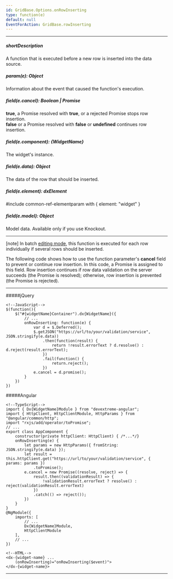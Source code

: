 ```yaml
---
id: GridBase.Options.onRowInserting
type: function(e)
default: null
EventForAction: GridBase.rowInserting
---
```

---
##### shortDescription
A function that is executed before a new row is inserted into the data source.

##### param(e): Object
Information about the event that caused the function's execution.

##### field(e.cancel): Boolean | Promise<void>
**true**, a Promise resolved with **true**, or a rejected Promise stops row insertion.       
**false** or a Promise resolved with **false** or **undefined** continues row insertion.

##### field(e.component): {WidgetName}
The widget's instance.

##### field(e.data): Object
The data of the row that should be inserted.

##### field(e.element): dxElement
#include common-ref-elementparam with { element: "widget" }

##### field(e.model): Object
Model data. Available only if you use Knockout.

---
[note] In batch [editing mode](/api-reference/10%20UI%20Widgets/GridBase/1%20Configuration/editing/mode.md '{basewidgetpath}/Configuration/editing/#mode'), this function is executed for each row individually if several rows should be inserted.

The following code shows how to use the function parameter's **cancel** field to prevent or continue row insertion. In this code, a Promise is assigned to this field. Row insertion continues if row data validation on the server succeeds (the Promise is resolved); otherwise, row insertion is prevented (the Promise is rejected).

---
#####jQuery

    <!--JavaScript-->
    $(function(){
        $("#{widgetName}Container").dx{WidgetName}({
            // ...
            onRowInserting: function(e) {
                var d = $.Deferred();
                $.getJSON("https://url/to/your/validation/service", JSON.stringify(e.data))
                    .then(function(result) {
                        return !result.errorText ? d.resolve() : d.reject(result.errorText);
                    })
                    .fail(function() { 
                        return.reject(); 
                    })
                e.cancel = d.promise();
            }
        })
    })

#####Angular

    <!--TypeScript-->
    import { Dx{WidgetName}Module } from "devextreme-angular";
    import { HttpClient, HttpClientModule, HttpParams } from "@angular/common/http";
    import "rxjs/add/operator/toPromise";
    // ...
    export class AppComponent {
        constructor(private httpClient: HttpClient) { /*...*/}
        onRowInserting(e) {
            let params = new HttpParams({ fromString: JSON.stringify(e.data) });
            let result = this.httpClient.get("https://url/to/your/validation/service", { params: params })
                .toPromise();
            e.cancel = new Promise((resolve, reject) => {
                result.then((validationResult) => {
                    !validationResult.errorText ? resolve() : reject(validationResult.errorText)
                })
                .catch(() => reject());
            })    
        }
    }
    @NgModule({
        imports: [
            // ...
            Dx{WidgetName}Module,
            HttpClientModule
        ],
        // ...
    })

    <!--HTML-->
    <dx-{widget-name} ... 
        (onRowInserting)="onRowInserting($event)">
    </dx-{widget-name}>

---